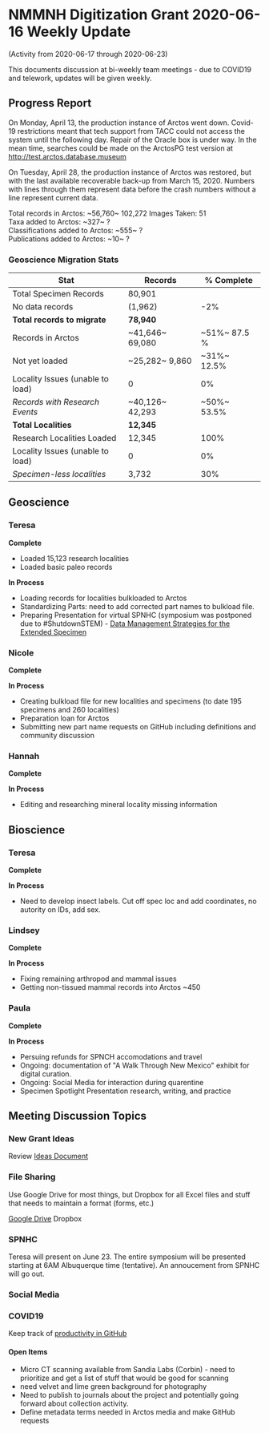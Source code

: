 # NMMNH Digitization Grant 2020-06-16 Weekly Update
(Activity from 2020-06-17 through 2020-06-23)

This documents discussion at bi-weekly team meetings - due to COVID19 and telework, updates will be given weekly.

## Progress Report

On Monday, April 13, the production instance of Arctos went down. Covid-19 restrictions meant that tech support from TACC could not access the system until the following day. Repair of the Oracle box is under way. In the mean time, searches could be made on the ArctosPG test version at http://test.arctos.database.museum

On Tuesday, April 28, the production instance of Arctos was restored, but with the last available recoverable back-up from March 15, 2020. Numbers with lines through them represent data before the crash numbers without a line represent current data.

Total records in Arctos: ~56,760~ 102,272 
Images Taken: 51  
Taxa added to Arctos: ~327~ ?  
Classifications added to Arctos: ~555~ ?  
Publications added to Arctos: ~10~ ?  

### Geoscience Migration Stats  

Stat | Records	| % Complete 
-- | -- | --
Total Specimen Records	| 80,901 |	
No data records	| (1,962)	| -2% | 
**Total records to migrate**	| **78,940** | 	
Records in Arctos	| ~41,646~ 69,080 |	~51%~ 87.5 %
Not yet loaded	| ~25,282~ 9,860 |	~31%~ 12.5%
Locality Issues (unable to load)	| 0 |	0%
*Records with Research Events*	| ~40,126~ 42,293 |	~50%~ 53.5%
**Total Localities**	| **12,345** |	
Research Localities Loaded	| 12,345 |	100%
Locality Issues (unable to load)	| 0 |	0%
*Specimen-less localities*	| 3,732 |	30%

## Geoscience
### Teresa
**Complete**
- Loaded 15,123 research localities
- Loaded  basic paleo records
 
**In Process**
 - Loading records for localities bulkloaded to Arctos
 - Standardizing Parts: need to add corrected part names to bulkload file.
 - Preparing Presentation for virtual SPNHC (symposium was postponed due to #ShutdownSTEM) - [Data Management Strategies for the Extended Specimen](https://github.com/ArctosDB/SPNHC/issues/33#issuecomment-586483125)
  
### Nicole
**Complete**

**In Process**
- Creating bulkload file for new localities and specimens (to date 195 specimens and 260 localities)
- Preparation loan for Arctos
- Submitting new part name requests on GitHub including definitions and community discussion

### Hannah
**Complete**

**In Process**
 - Editing and researching mineral locality missing information
 
## Bioscience
### Teresa
**Complete**

**In Process**
 - Need to develop insect labels. Cut off spec loc and add coordinates, no autority on IDs, add sex.
 
### Lindsey
**Complete**


**In Process**
 - Fixing remaining arthropod and mammal issues
 - Getting non-tissued mammal records into Arctos ~450
  
### Paula
**Complete**


**In Process**
 - Persuing refunds for SPNCH accomodations and travel 
 - Ongoing: documentation of "A Walk Through New Mexico" exhibit for digital curation.
 - Ongoing: Social Media for interaction during quarentine
 - Specimen Spotlight Presentation research, writing, and practice
 
## Meeting Discussion Topics

### New Grant Ideas
Review [Ideas Document](https://drive.google.com/open?id=1XIoWyDddDmCqZubPN19NDKZvFQbW0T151vaRyJZQ3bw)

### File Sharing
Use Google Drive for most things, but Dropbox for all Excel files and stuff that needs to maintain a format (forms, etc.)

[Google Drive](https://drive.google.com/open?id=1Fol3x_1L2UOc0PoMQKS7ldOrofJACL09)
Dropbox

### SPNHC

Teresa will present on June 23. The entire symposium will be presented starting at 6AM Albuquerque time (tentative). An annoucement from SPNHC will go out.

### Social Media


### COVID19

Keep track of [productivity in GitHub](https://github.com/ArctosDB/data-migration/tree/master/NMMNH/Telework)

#### Open Items
- Micro CT scanning available from Sandia Labs (Corbin) - need to prioritize and get a list of stuff that would be good for scanning
- need velvet and lime green background for photography
- Need to publish to journals about the project and potentially going forward about collection activity.
- Define metadata terms needed in Arctos media and make GitHub requests
